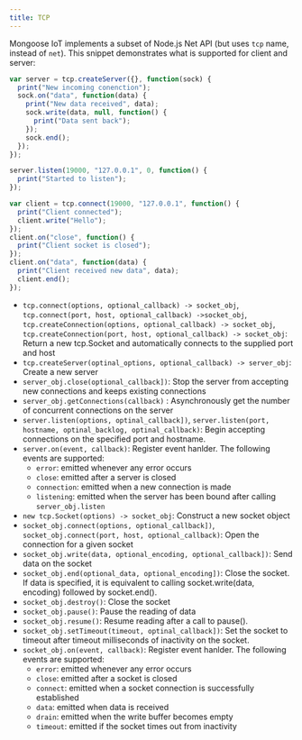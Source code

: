 ```yaml
---
title: TCP
---
```


Mongoose IoT implements a subset of Node.js Net API (but uses `tcp` name, instead of `net`). This snippet demonstrates
what is supported for client and server:

```javascript
var server = tcp.createServer({}, function(sock) {
  print("New incoming conenction");
  sock.on("data", function(data) {
    print("New data received", data);
    sock.write(data, null, function() {
      print("Data sent back");
    });
    sock.end();
  });
});

server.listen(19000, "127.0.0.1", 0, function() {
  print("Started to listen");
});

var client = tcp.connect(19000, "127.0.0.1", function() {
  print("Client connected");
  client.write("Hello");
});
client.on("close", function() {
  print("Client socket is closed");
});
client.on("data", function(data) {
  print("Client received new data", data);
  client.end();
});
```

- `tcp.connect(options, optional_callback) -> socket_obj`,  `tcp.connect(port, host, optional_callback) ->socket_obj`,<br>
  `tcp.createConnection(options, optional_callback) -> socket_obj`, `tcp.createConnection(port, host, optional_callback) -> socket_obj`: Return a new tcp.Socket and automatically connects to the supplied port and host
- `tcp.createServer(optinal_options, optional_callback) -> server_obj`: Create a new server
- `server_obj.close(optional_callback])`: Stop the server from accepting new connections and keeps existing connections
- `server_obj.getConnections(callback)` : Asynchronously get the number of concurrent connections on the server
- `server.listen(options, optinal_callback])`, `server.listen(port, hostname, optinal_backlog, optinal_callback)`: Begin accepting connections on the specified port and hostname.
- `server.on(event, callback)`: Register event hanlder. The following events are supported:<br>
  * `error`:  emitted whenever any error occurs<br>
  * `close`: emitted after a server is closed<br>
  * `connection`: emitted when a new connection is made<br>
  * `listening`: emitted when the server has been bound after calling `server_obj.listen`
- `new tcp.Socket(options) -> socket_obj`: Construct a new socket object
- `socket_obj.connect(options, optional_callback])`, `socket_obj.connect(port, host, optional_callback)`: Open the connection for a given socket
- `socket_obj.write(data, optional_encoding, optional_callback])`: Send data on the socket
- `socket_obj.end(optional_data, optional_encoding])`: Close the socket. If data is specified, it is equivalent to calling socket.write(data, encoding) followed by socket.end().
- `socket_obj.destroy()`: Close the socket
- `socket_obj.pause()`: Pause the reading of data
- `socket_obj.resume()`: Resume reading after a call to pause().
- `socket_obj.setTimeout(timeout, optinal_callback])`: Set the socket to timeout after timeout milliseconds of inactivity on the socket.
- `socket_obj.on(event, callback)`: Register event hanlder. The following events are supported:<br>
  * `error`:  emitted whenever any error occurs<br>
  * `close`: emitted after a socket is closed<br>
  * `connect`: emitted when a socket connection is successfully established<br>
  * `data`: emitted when data is received<br>
  * `drain`: emitted when the write buffer becomes empty<br>
  * `timeout`: emitted if the socket times out from inactivity<br>
